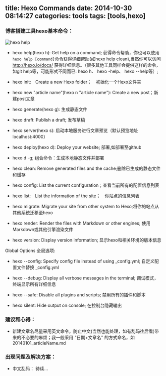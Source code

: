 title: Hexo Commands
date: 2014-10-30 08:14:27
categories: tools
tags: [tools,hexo]
---
<h3>博客搭建工具hexo基本命令：</h3>

<img src="/imgs/hexo_help.png" alt="hexo help">

- hexo help(hexo h): Get help on a command; 获得命令帮助，你也可以使用 `hexo help [command]`命令获得详细帮助(如hexo help clean),当然你可以访问 <a href="http://hexo.io/docs">http://hexo.io/docs/</a>  获得详细信息。（很多其他工具同样会提供这样的命令，如git help等，可能形式不同而已: hexo h、 hexo -help、 hexo --help等）;

<!--more-->

- hexo init:　Create a new Hexo folder；　初始化一个Hexo文件夹

- hexo new "article name"(hexo n "article name"): Create a new post；新建post文章

- hexo generate(hexo g): 生成静态文件

- hexo draft: Publish a draft; 发布草稿

- hexo server(hexo s): 启动本地服务进行文章预览（默认预览地址 localhost:4000）

- hexo deploy(hexo d): Deploy your website; 部署,如部署至github

- hexo d -g; 组合命令：生成本地静态文件并部署

- hexo clean: Remove generated files and the cache;删除已生成的静态文件和缓存

- hexo config: List the current configuration；查看当前所有的配置信息列表

- hexo list:　List the information of the site；　你站点的信息列表

- hexo migrate: Migrate your site from other system to Hexo;将你的站点从其他系统迁移至hexo

- hexo render: Render the files with Markdown or other engines; 使用Markdown或其他引擎渲染文件

- hexo version: Display version information; 显示hexo和相关环境的版本信息

Global Options 全局选项:

- hexo --config: Specify config file instead of using _config.yml; 自定义配置文件替换 _config.yml

- hexo --debug: Display all verbose messages in the terminal; 调试模式，终端显示所有详细信息

- hexo --safe: Disable all plugins and scripts; 禁用所有的插件和脚本

- hexo silent: Hide output on console; 在控制台隐藏输出

<h3>建议和心得：</h3>

- 新建文章名尽量采用英文命令，防止中文(当然也能处理，如有乱码往后看)带来的不必要的麻烦；我一般采用 "日期+文章名" 的方式命名，如 20140101_articleName.md

<h3>出现问题及解决方案：</h3>

- 中文乱码： 待续...